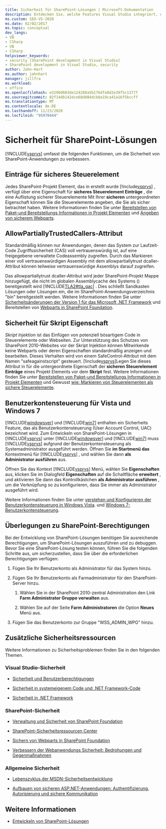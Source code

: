 ```yaml
---
title: Sicherheit für SharePoint-Lösungen | Microsoft-Dokumentation
description: Entdecken Sie, welche Features Visual Studio integriert, um die Sicherheit von SharePoint-Anwendungen zu verbessern.
ms.custom: SEO-VS-2020
ms.date: 02/02/2017
ms.topic: conceptual
dev_langs:
- VB
- CSharp
- VB
- CSharp
helpviewer_keywords:
- security [SharePoint development in Visual Studio]
- SharePoint development in Visual Studio, security
author: John-Hart
ms.author: johnhart
manager: jillfra
ms.workload:
- office
ms.openlocfilehash: e3290d603de124288a5b176dfe0d2e39f5c1377f
ms.sourcegitcommit: 02f14db142dce68d084dcb0a19ca41a16f5bccff
ms.translationtype: MT
ms.contentlocale: de-DE
ms.lasthandoff: 11/23/2020
ms.locfileid: "95970444"
---
```

# <a name="security-for-sharepoint-solutions"></a>Sicherheit für SharePoint-Lösungen
  [!INCLUDE[vsprvs](../sharepoint/includes/vsprvs-md.md)] umfasst die folgenden Funktionen, um die Sicherheit von SharePoint-Anwendungen zu verbessern.

## <a name="safe-control-entries"></a>Einträge für sicheres Steuerelement
 Jedes SharePoint-Projekt Element, das in erstellt wurde [!include[vsprvs](../sharepoint/includes/vsprvs-md.md)] , verfügt über eine Eigenschaft für **sicheres Steuerelement Einträge** , die eine Auflistung sicherer Steuerelemente Mit Ihrer **sicheren** untergeordneten Eigenschaft können Sie die Steuerelemente angeben, die Sie als sicher betrachtet haben. Weitere Informationen finden Sie unter [Bereitstellen von Paket-und Bereitstellungs Informationen in Projekt Elementen](../sharepoint/providing-packaging-and-deployment-information-in-project-items.md) und [Angeben von sicherem Webparts](/previous-versions/office/developer/sharepoint2003/dd583154(v=office.11)#specifying-safe-web-parts).

## <a name="allowpartiallytrustedcallers-attribute"></a>AllowPartiallyTrustedCallers-Attribut
 Standardmäßig können nur Anwendungen, denen das System zur Laufzeit-Code Zugriffssicherheit (CAS) voll vertrauenswürdig ist, auf eine freigegebene verwaltete Codeassembly zugreifen. Durch das Markieren einer voll vertrauenswürdigen Assembly mit dem allowpartiallytrust dcaller-Attribut können teilweise vertrauenswürdige Assemblys darauf zugreifen.

 Das allowpartiallytrust dcaller-Attribut wird jeder SharePoint-Projekt Mappe hinzugefügt, die nicht im globalen Assemblycache des Systems () bereitgestellt wird [!INCLUDE[TLA2#tla_gac](../sharepoint/includes/tla2sharptla-gac-md.md)] . Dies schließt Sandkasten Lösungen oder Lösungen ein, die im SharePoint-Anwendungsverzeichnis "bin" bereitgestellt werden. Weitere Informationen finden Sie unter [Sicherheitsänderungen der Version 1 für das Microsoft .NET Framework](/previous-versions/msp-n-p/ff921345(v=pandp.10)) und Bereitstellen von [Webparts in SharePoint Foundation](/previous-versions/office/developer/sharepoint-2010/cc768621(v=office.14)).

## <a name="safe-against-script-property"></a>Sicherheit für Skript Eigenschaft
 *Skript Injektion* ist das Einfügen von potenziell bösartigem Code in Steuerelemente oder Webseiten. Zur Unterstützung des Schutzes von SharePoint 2010-Websites vor der Skript Injektion können Mitwirkende keine Webparts oder deren Eigenschaften standardmäßig anzeigen und bearbeiten. Dieses Verhalten wird von einem SafeControl-Attribut mit dem Namen "safeagainstscript" gesteuert. [!include[vsprvs](../sharepoint/includes/vsprvs-md.md)]Legen Sie dieses Attribut in für die untergeordnete Eigenschaft der **sicheren Steuerelement Einträge** eines Projekt Elements vor dem **Skript** fest. Weitere Informationen finden Sie unter [Bereitstellen von Paket-und Bereitstellungs Informationen in Projekt Elementen](../sharepoint/providing-packaging-and-deployment-information-in-project-items.md) und Gewusst [wie: Markieren von Steuerelementen als sichere Steuerelemente](../sharepoint/how-to-mark-controls-as-safe-controls.md).

## <a name="vista-and-windows-7-user-account-control"></a>Benutzerkontensteuerung für Vista und Windows 7
 [!INCLUDE[windowsver](../sharepoint/includes/windowsver-md.md)] und [!INCLUDE[win7](../sharepoint/includes/win7-md.md)] enthalten ein Sicherheits Feature, das als Benutzerkontensteuerung (User Account Control, UAC) bezeichnet wird. Zum Entwickeln von SharePoint-Lösungen in [!INCLUDE[vsprvs](../sharepoint/includes/vsprvs-md.md)] unter [!INCLUDE[windowsver](../sharepoint/includes/windowsver-md.md)] und [!INCLUDE[win7](../sharepoint/includes/win7-md.md)] muss [!INCLUDE[vsprvs](../sharepoint/includes/vsprvs-md.md)] aufgrund der Benutzerkontensteuerung als Systemadministrator ausgeführt werden. Öffnen Sie **im Startmenü das** Kontextmenü für [!INCLUDE[vsprvs](../sharepoint/includes/vsprvs-md.md)] , und wählen Sie dann **als Administrator ausführen** aus.

 Öffnen Sie das Kontext [!INCLUDE[vsprvs](../sharepoint/includes/vsprvs-md.md)] Menü, wählen Sie **Eigenschaften** aus, klicken Sie im Dialogfeld **Eigenschaften** auf die Schaltfläche **erweitert** , und aktivieren Sie dann das Kontrollkästchen **als Administrator ausführen** , um die Verknüpfung so zu konfigurieren, dass Sie immer als Administrator ausgeführt wird.

 Weitere Informationen finden Sie unter [verstehen und Konfigurieren der Benutzerkontensteuerung in Windows Vista](/previous-versions/windows/it-pro/windows-vista/cc709628(v=ws.10)). und [Windows 7-Benutzerkontensteuerung](/previous-versions/windows/it-pro/windows-server-2008-R2-and-2008/cc731416(v=ws.10)).

## <a name="sharepoint-permissions-considerations"></a>Überlegungen zu SharePoint-Berechtigungen
 Bei der Entwicklung von SharePoint-Lösungen benötigen Sie ausreichende Berechtigungen, um SharePoint-Lösungen auszuführen und zu debuggen. Bevor Sie eine SharePoint-Lösung testen können, führen Sie die folgenden Schritte aus, um sicherzustellen, dass Sie über die erforderlichen Berechtigungen verfügen:

1. Fügen Sie Ihr Benutzerkonto als Administrator für das System hinzu.

2. Fügen Sie Ihr Benutzerkonto als Farmadministrator für den SharePoint-Server hinzu.

    1. Wählen Sie in der SharePoint 2010-zentral Administration den Link **Farm Administrator Gruppe verwalten** aus.

    2. Wählen Sie auf der Seite **Farm Administratoren** die Option **Neues** Menü aus.

3. Fügen Sie das Benutzerkonto zur Gruppe "WSS_ADMIN_WPG" hinzu.

## <a name="additional-security-resources"></a>Zusätzliche Sicherheitsressourcen
 Weitere Informationen zu Sicherheitsproblemen finden Sie in den folgenden Themen.

### <a name="visual-studio-security"></a>Visual Studio-Sicherheit

- [Sicherheit und Benutzerberechtigungen](/previous-versions/visualstudio/visual-studio-2010/ms165099(v=vs.100))

- [Sicherheit in systemeigenem Code und .NET Framework-Code](/previous-versions/visualstudio/visual-studio-2010/1787tk12(v=vs.100))

- [Sicherheit in .NET Framework](/previous-versions/dotnet/netframework-4.0/fkytk30f(v=vs.100))

### <a name="sharepoint-security"></a>SharePoint-Sicherheit

- [Verwaltung und Sicherheit von SharePoint Foundation](/previous-versions/office/developer/sharepoint-2010/ee537811(v=office.14))

- [SharePoint-Sicherheitsressourcen Center](/sharepoint/dev/)

- [Sichern von Webparts in SharePoint Foundation](/previous-versions/office/developer/sharepoint-2010/cc768613(v=office.14))

- [Verbessern der Webanwendungs Sicherheit: Bedrohungen und Gegenmaßnahmen](/previous-versions/msp-n-p/ff649874(v=pandp.10))

### <a name="general-security"></a>Allgemeine Sicherheit

- [Lebenszyklus der MSDN-Sicherheitsentwicklung](https://www.microsoft.com/msrc?rtc=1)

- [Aufbauen von sicheren ASP.NET-Anwendungen: Authentifizierung, Autorisierung und sichere Kommunikation](/previous-versions/msp-n-p/ff649100(v=pandp.10))

## <a name="see-also"></a>Weitere Informationen

- [Entwickeln von SharePoint-Lösungen](../sharepoint/developing-sharepoint-solutions.md)
